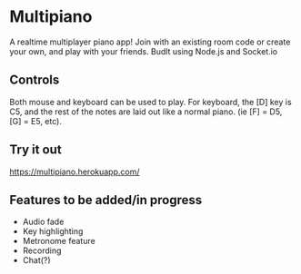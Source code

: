 # Multipiano
A realtime multiplayer piano app! Join with an existing room code or create your own, and play with your friends. Budlt using Node.js and Socket.io
## Controls
Both mouse and keyboard can be used to play. 
For keyboard, the [D] key is C5, and the rest of the notes are laid out like a normal piano. (ie [F] = D5, [G] = E5, etc).
## Try it out
https://multipiano.herokuapp.com/
## Features to be added/in progress
- Audio fade
- Key highlighting
- Metronome feature
- Recording
- Chat(?)


